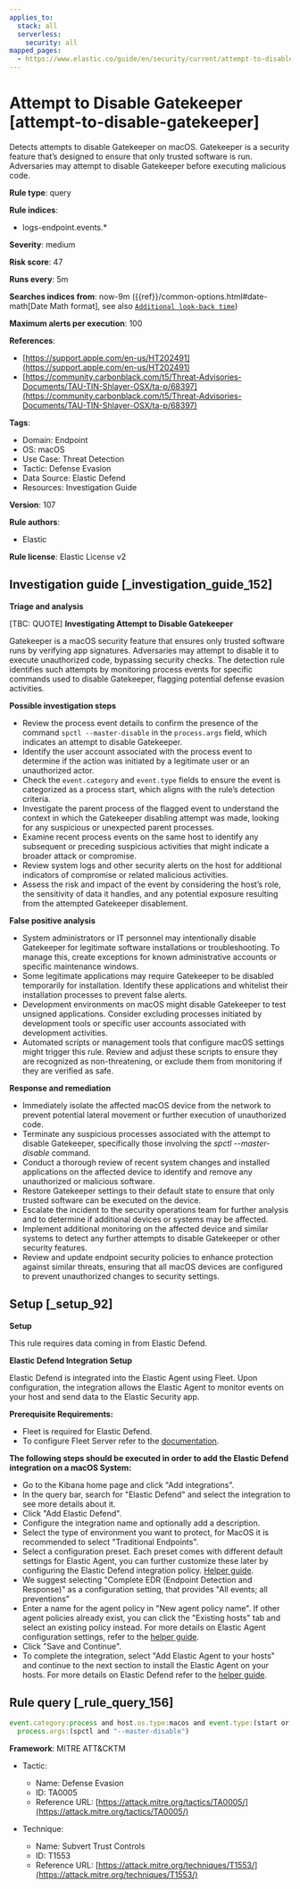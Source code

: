 ```yaml
---
applies_to:
  stack: all
  serverless:
    security: all
mapped_pages:
  - https://www.elastic.co/guide/en/security/current/attempt-to-disable-gatekeeper.html
---
```


# Attempt to Disable Gatekeeper [attempt-to-disable-gatekeeper]

Detects attempts to disable Gatekeeper on macOS. Gatekeeper is a security feature that’s designed to ensure that only trusted software is run. Adversaries may attempt to disable Gatekeeper before executing malicious code.

**Rule type**: query

**Rule indices**:

* logs-endpoint.events.*

**Severity**: medium

**Risk score**: 47

**Runs every**: 5m

**Searches indices from**: now-9m ({{ref}}/common-options.html#date-math[Date Math format], see also [`Additional look-back time`](docs-content://solutions/security/detect-and-alert/create-detection-rule.md#rule-schedule))

**Maximum alerts per execution**: 100

**References**:

* [https://support.apple.com/en-us/HT202491](https://support.apple.com/en-us/HT202491)
* [https://community.carbonblack.com/t5/Threat-Advisories-Documents/TAU-TIN-Shlayer-OSX/ta-p/68397](https://community.carbonblack.com/t5/Threat-Advisories-Documents/TAU-TIN-Shlayer-OSX/ta-p/68397)

**Tags**:

* Domain: Endpoint
* OS: macOS
* Use Case: Threat Detection
* Tactic: Defense Evasion
* Data Source: Elastic Defend
* Resources: Investigation Guide

**Version**: 107

**Rule authors**:

* Elastic

**Rule license**: Elastic License v2

## Investigation guide [_investigation_guide_152]

**Triage and analysis**

[TBC: QUOTE]
**Investigating Attempt to Disable Gatekeeper**

Gatekeeper is a macOS security feature that ensures only trusted software runs by verifying app signatures. Adversaries may attempt to disable it to execute unauthorized code, bypassing security checks. The detection rule identifies such attempts by monitoring process events for specific commands used to disable Gatekeeper, flagging potential defense evasion activities.

**Possible investigation steps**

* Review the process event details to confirm the presence of the command `spctl --master-disable` in the `process.args` field, which indicates an attempt to disable Gatekeeper.
* Identify the user account associated with the process event to determine if the action was initiated by a legitimate user or an unauthorized actor.
* Check the `event.category` and `event.type` fields to ensure the event is categorized as a process start, which aligns with the rule’s detection criteria.
* Investigate the parent process of the flagged event to understand the context in which the Gatekeeper disabling attempt was made, looking for any suspicious or unexpected parent processes.
* Examine recent process events on the same host to identify any subsequent or preceding suspicious activities that might indicate a broader attack or compromise.
* Review system logs and other security alerts on the host for additional indicators of compromise or related malicious activities.
* Assess the risk and impact of the event by considering the host’s role, the sensitivity of data it handles, and any potential exposure resulting from the attempted Gatekeeper disablement.

**False positive analysis**

* System administrators or IT personnel may intentionally disable Gatekeeper for legitimate software installations or troubleshooting. To manage this, create exceptions for known administrative accounts or specific maintenance windows.
* Some legitimate applications may require Gatekeeper to be disabled temporarily for installation. Identify these applications and whitelist their installation processes to prevent false alerts.
* Development environments on macOS might disable Gatekeeper to test unsigned applications. Consider excluding processes initiated by development tools or specific user accounts associated with development activities.
* Automated scripts or management tools that configure macOS settings might trigger this rule. Review and adjust these scripts to ensure they are recognized as non-threatening, or exclude them from monitoring if they are verified as safe.

**Response and remediation**

* Immediately isolate the affected macOS device from the network to prevent potential lateral movement or further execution of unauthorized code.
* Terminate any suspicious processes associated with the attempt to disable Gatekeeper, specifically those involving the *spctl --master-disable* command.
* Conduct a thorough review of recent system changes and installed applications on the affected device to identify and remove any unauthorized or malicious software.
* Restore Gatekeeper settings to their default state to ensure that only trusted software can be executed on the device.
* Escalate the incident to the security operations team for further analysis and to determine if additional devices or systems may be affected.
* Implement additional monitoring on the affected device and similar systems to detect any further attempts to disable Gatekeeper or other security features.
* Review and update endpoint security policies to enhance protection against similar threats, ensuring that all macOS devices are configured to prevent unauthorized changes to security settings.


## Setup [_setup_92]

**Setup**

This rule requires data coming in from Elastic Defend.

**Elastic Defend Integration Setup**

Elastic Defend is integrated into the Elastic Agent using Fleet. Upon configuration, the integration allows the Elastic Agent to monitor events on your host and send data to the Elastic Security app.

**Prerequisite Requirements:**

* Fleet is required for Elastic Defend.
* To configure Fleet Server refer to the [documentation](docs-content://reference/ingestion-tools/fleet/fleet-server.md).

**The following steps should be executed in order to add the Elastic Defend integration on a macOS System:**

* Go to the Kibana home page and click "Add integrations".
* In the query bar, search for "Elastic Defend" and select the integration to see more details about it.
* Click "Add Elastic Defend".
* Configure the integration name and optionally add a description.
* Select the type of environment you want to protect, for MacOS it is recommended to select "Traditional Endpoints".
* Select a configuration preset. Each preset comes with different default settings for Elastic Agent, you can further customize these later by configuring the Elastic Defend integration policy. [Helper guide](docs-content://solutions/security/configure-elastic-defend/configure-an-integration-policy-for-elastic-defend.md).
* We suggest selecting "Complete EDR (Endpoint Detection and Response)" as a configuration setting, that provides "All events; all preventions"
* Enter a name for the agent policy in "New agent policy name". If other agent policies already exist, you can click the "Existing hosts" tab and select an existing policy instead. For more details on Elastic Agent configuration settings, refer to the [helper guide](docs-content://reference/ingestion-tools/fleet/agent-policy.md).
* Click "Save and Continue".
* To complete the integration, select "Add Elastic Agent to your hosts" and continue to the next section to install the Elastic Agent on your hosts. For more details on Elastic Defend refer to the [helper guide](docs-content://solutions/security/configure-elastic-defend/install-elastic-defend.md).


## Rule query [_rule_query_156]

```js
event.category:process and host.os.type:macos and event.type:(start or process_started) and
  process.args:(spctl and "--master-disable")
```

**Framework**: MITRE ATT&CKTM

* Tactic:

    * Name: Defense Evasion
    * ID: TA0005
    * Reference URL: [https://attack.mitre.org/tactics/TA0005/](https://attack.mitre.org/tactics/TA0005/)

* Technique:

    * Name: Subvert Trust Controls
    * ID: T1553
    * Reference URL: [https://attack.mitre.org/techniques/T1553/](https://attack.mitre.org/techniques/T1553/)



